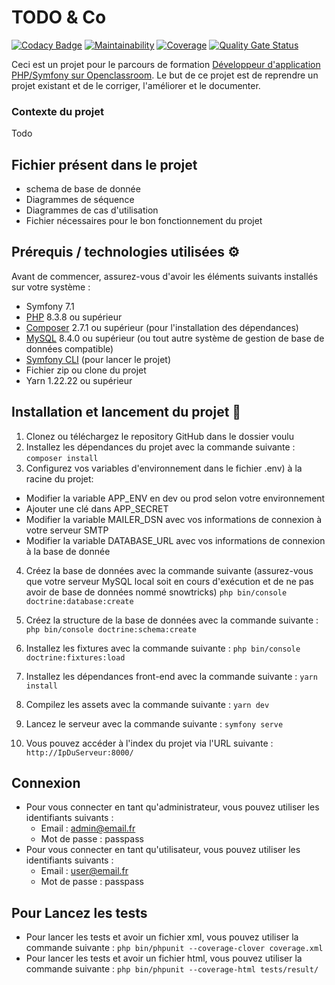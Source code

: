 # TODO & Co
[![Codacy Badge](https://app.codacy.com/project/badge/Grade/d2e38e48c599428f9a3cab2d433462bc)](https://app.codacy.com/gh/Itsatsu/ToDoList-After/dashboard?utm_source=gh&utm_medium=referral&utm_content=&utm_campaign=Badge_grade) [![Maintainability](https://api.codeclimate.com/v1/badges/7e77d5a17342b9bd5770/maintainability)](https://codeclimate.com/github/Itsatsu/ToDoList-After/maintainability) [![Coverage](https://sonarcloud.io/api/project_badges/measure?project=Itsatsu_ToDoList-After&metric=coverage)](https://sonarcloud.io/summary/new_code?id=Itsatsu_ToDoList-After) [![Quality Gate Status](https://sonarcloud.io/api/project_badges/measure?project=Itsatsu_ToDoList-After&metric=alert_status)](https://sonarcloud.io/summary/new_code?id=Itsatsu_ToDoList-After)

Ceci est un projet pour le parcours de formation [Développeur d'application PHP/Symfony sur Openclassroom](https://openclassrooms.com/fr/paths/59-developpeur-dapplication-php-symfony).
Le but de ce projet est de reprendre un projet existant et de le corriger, l'améliorer et le documenter.

### Contexte du projet

Todo


## Fichier présent dans le projet
- schema de base de donnée
- Diagrammes de séquence
- Diagrammes de cas d'utilisation
- Fichier nécessaires pour le bon fonctionnement du projet


## Prérequis / technologies utilisées ⚙️

Avant de commencer, assurez-vous d'avoir les éléments suivants installés sur votre système :
- Symfony 7.1
- [PHP](https://www.php.net/) 8.3.8 ou supérieur
- [Composer](https://getcomposer.org/) 2.7.1 ou supérieur (pour l'installation des dépendances)
- [MySQL](https://www.mysql.com/) 8.4.0 ou supérieur (ou tout autre système de gestion de base de données compatible)
- [Symfony CLI](https://symfony.com/download) (pour lancer le projet)
- Fichier zip ou clone du projet
- Yarn 1.22.22 ou supérieur

## Installation et lancement du projet 🚀

1. Clonez ou téléchargez le repository GitHub dans le dossier voulu
2. Installez les dépendances du projet avec la commande suivante :
   ```composer install```
3. Configurez vos variables d'environnement dans le fichier .env) à la racine du projet:
- Modifier la variable APP_ENV en dev ou prod selon votre environnement
- Ajouter une clé dans APP_SECRET
- Modifier la variable MAILER_DSN avec vos informations de connexion à votre serveur SMTP
- Modifier la variable DATABASE_URL avec vos informations de connexion à la base de donnée

4. Créez la base de données avec la commande suivante (assurez-vous que votre serveur MySQL local soit en cours d'exécution et de ne pas avoir de base de données nommé snowtricks)
   ```php bin/console doctrine:database:create```
5. Créez la structure de la base de données avec la commande suivante :
   ```php bin/console doctrine:schema:create```
6. Installez les fixtures avec la commande suivante :
   ```php bin/console doctrine:fixtures:load```
7. Installez les dépendances front-end avec la commande suivante :
   ```yarn install```
8. Compilez les assets avec la commande suivante :
   ```yarn dev```
9. Lancez le serveur avec la commande suivante :
   ```symfony serve```

10. Vous pouvez accéder à l'index du projet via l'URL suivante :
   ```http://IpDuServeur:8000/```


## Connexion
- Pour vous connecter en tant qu'administrateur, vous pouvez utiliser les identifiants suivants :
  - Email : admin@email.fr
  - Mot de passe : passpass
- Pour vous connecter en tant qu'utilisateur, vous pouvez utiliser les identifiants suivants :
  - Email : user@email.fr
  - Mot de passe : passpass

## Pour Lancez les tests
- Pour lancer les tests et avoir un fichier xml, vous pouvez utiliser la commande suivante :
  ```php bin/phpunit --coverage-clover coverage.xml ```
- Pour lancer les tests et avoir un fichier html, vous pouvez utiliser la commande suivante :
  ```php bin/phpunit --coverage-html tests/result/ ```